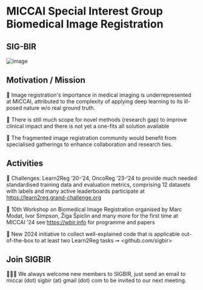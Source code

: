 # MICCAI Special Interest Group Biomedical Image Registration 
## SIG-BIR
![image](https://github.com/user-attachments/assets/d38e3baf-2111-4bcf-8537-cfc58dc33013)


## Motivation / Mission
🔬 Image registration's importance in medical imaging is underrepresented at MICCAI, attributed to the complexity of applying deep learning to its ill-posed nature w/o real ground truth.

🦄 There is still much scope for novel methods (research gap) to improve clinical impact and there is not yet a one-fits all solution available 

🌈 The fragmented image registration community would benefit from specialised gatherings to enhance collaboration and research ties.

## Activities
🥇 Challenges: Learn2Reg ’20-‘24, OncoReg ’23-‘24 to provide much needed standardised training data and evaluation metrics, comprising 12 datasets with labels and many active leaderboards participate at <https://learn2reg.grand-challenge.org> 

📑 10th Workshop on Biomedical Image Registration organised by Marc Modat, Ivor Simpson, Žiga Špiclin and many more for the first time at MICCAI ’24
see <https://wbir.info> for programme and papers

🚀 New 2024 initiative to collect well-explained code that is applicable out-of-the-box to at least two Learn2Reg tasks ➞ <github.com/sigbir>

## Join SIGBIR
🙋🏽‍♀️ We always welcome new members to SIGBIR, just send an email to miccai (dot) sigbir (at) gmail (dot) com to be invited to our next meeting.

